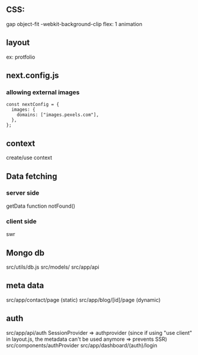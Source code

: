## CSS:

gap
object-fit
-webkit-background-clip
flex: 1
animation

## layout

ex: protfolio

## next.config.js

### allowing external images

```
const nextConfig = {
  images: {
    domains: ["images.pexels.com"],
  },
};
```

## context

create/use context

## Data fetching

### server side

getData function
notFound()

### client side

swr

## Mongo db

src/utils/db.js
src/models/
src/app/api

## meta data

src/app/contact/page (static)
src/app/blog/[id]/page (dynamic)

## auth

src/app/api/auth
SessionProvider => authprovider (since if using "use client" in layout.js, the metadata can't be used anymore => prevents SSR)
src/components/authProvider
src/app/dashboard/(auth)/login
